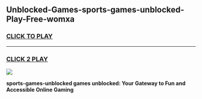 
## Unblocked-Games-sports-games-unblocked-Play-Free-womxa
<h3>
<a href="https://premium76.site?title=sports-games-unblocked&ref=20M">CLICK TO PLAY</a></h3>
<hr>

<h3>
<a href="https://premium76.site?title=sports-games-unblocked&ref=20M">CLICK 2 PLAY</a>
  
</h3>

<a href="https://premium76.site?title=sports-games-unblocked&ref=19M"><img src="https://clearcache.store/games.png"></a>


**sports-games-unblocked games unblocked: Your Gateway to Fun and Accessible Online Gaming**
